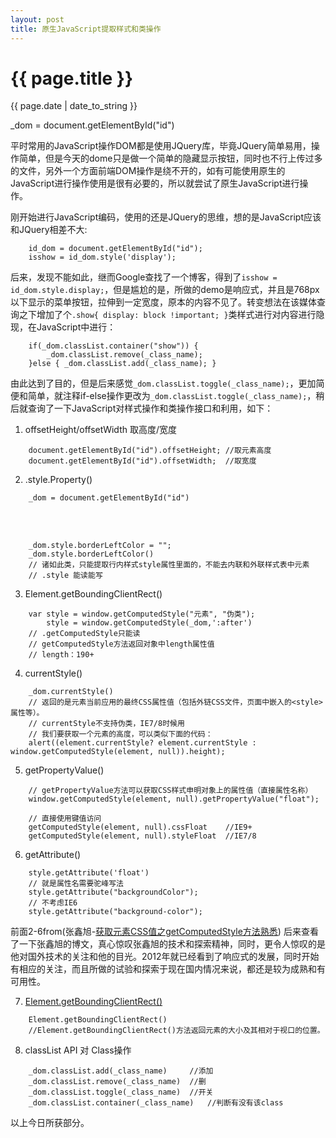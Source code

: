 ```yaml
---
layout: post
title: 原生JavaScript提取样式和类操作
---
```


{{ page.title }}
================
<p class="meta">{{ page.date | date_to_string }}</p>
_dom = document.getElementById("id")

平时常用的JavaScript操作DOM都是使用JQuery库，毕竟JQuery简单易用，操作简单，但是今天的dome只是做一个简单的隐藏显示按钮，同时也不行上传过多的文件，另外一个方面前端DOM操作是绕不开的，如有可能使用原生的JavaScript进行操作使用是很有必要的，所以就尝试了原生JavaScript进行操作。     

刚开始进行JavaScript编码，使用的还是JQuery的思维，想的是JavaScript应该和JQuery相差不大:
```
	id_dom = document.getElementById("id");
	isshow = id_dom.style('display');

```
后来，发现不能如此，继而Google查找了一个博客，得到了`isshow = id_dom.style.display;`，但是尴尬的是，所做的demo是响应式，并且是768px以下显示的菜单按钮，拉伸到一定宽度，原本的内容不见了。转变想法在该媒体查询之下增加了个`.show{ display: block !important; }`类样式进行对内容进行隐现，在JavaScript中进行：
```
	if(_dom.classList.container("show")) {
		_dom.classList.remove(_class_name);
	}else { _dom.classList.add(_class_name); }
```
由此达到了目的，但是后来感觉`_dom.classList.toggle(_class_name);`，更加简便和简单，就注释if-else操作更改为`_dom.classList.toggle(_class_name);`，稍后就查询了一下JavaScript对样式操作和类操作接口和利用，如下：



1. 	offsetHeight/offsetWidth 取高度/宽度

```
	document.getElementById("id").offsetHeight; //取元素高度
	document.getElementById("id").offsetWidth;  //取宽度
```

2. 	.style.Property()

```
	_dom = document.getElementById("id")
```
<br />
<br />

```
	_dom.style.borderLeftColor = "";
	_dom.style.borderLeftColor()
	// 诸如此类，只能提取行内样式style属性里面的，不能去内联和外联样式表中元素
	// .style 能读能写
```

3. 	Element.getBoundingClientRect()

```
	var style = window.getComputedStyle("元素", "伪类");
		style = window.getComputedStyle(_dom,':after')
	// .getComputedStyle只能读
	// getComputedStyle方法返回对象中length属性值
	// length：190+
```

4. 	currentStyle()

```
	_dom.currentStyle()
	// 返回的是元素当前应用的最终CSS属性值（包括外链CSS文件，页面中嵌入的<style>属性等）。
	// currentStyle不支持伪类，IE7/8时候用
	// 我们要获取一个元素的高度，可以类似下面的代码：
	alert((element.currentStyle? element.currentStyle : window.getComputedStyle(element, null)).height);
```

5.	getPropertyValue()

```
	// getPropertyValue方法可以获取CSS样式申明对象上的属性值（直接属性名称）
	window.getComputedStyle(element, null).getPropertyValue("float");

	// 直接使用键值访问
	getComputedStyle(element, null).cssFloat	//IE9+
	getComputedStyle(element, null).styleFloat	//IE7/8
```

6. 	getAttribute()

```
	style.getAttribute('float')
	// 就是属性名需要驼峰写法
	style.getAttribute("backgroundColor");
	// 不考虑IE6
	style.getAttribute("background-color");
```

前面2-6from(张鑫旭-[获取元素CSS值之getComputedStyle方法熟悉](http://www.zhangxinxu.com/wordpress/2012/05/getcomputedstyle-js-getpropertyvalue-currentstyle/))
后来查看了一下张鑫旭的博文，真心惊叹张鑫旭的技术和探索精神，同时，更令人惊叹的是他对国外技术的关注和他的目光。2012年就已经看到了响应式的发展，同时开始有相应的关注，而且所做的试验和探索于现在国内情况来说，都还是较为成熟和有可用性。   

7. [Element.getBoundingClientRect()](MDN-https://developer.mozilla.org/zh-CN/docs/Web/API/Element/getBoundingClientRect)    

```
	Element.getBoundingClientRect()
	//Element.getBoundingClientRect()方法返回元素的大小及其相对于视口的位置。	
```

8. 	classList API 对 Class操作

```
	_dom.classList.add(_class_name) 	//添加
	_dom.classList.remove(_class_name)	//删
	_dom.classList.toggle(_class_name)	//开关
	_dom.classList.container(_class_name) 	//判断有没有该class
```

以上今日所获部分。












































